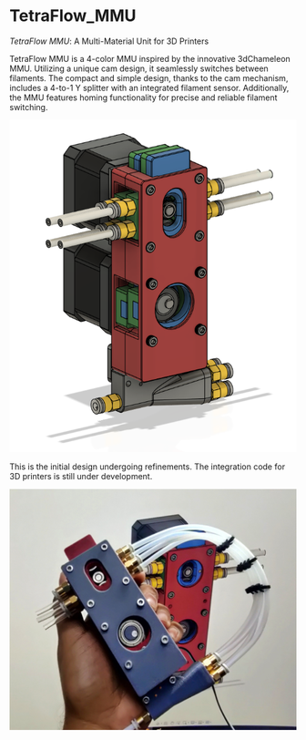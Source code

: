 # TetraFlow_MMU

*TetraFlow MMU*: A Multi-Material Unit for 3D Printers

TetraFlow MMU is a 4-color MMU inspired by the innovative 3dChameleon MMU. Utilizing a unique cam design, it seamlessly switches between filaments. The compact and simple design, thanks to the cam mechanism, includes a 4-to-1 Y splitter with an integrated filament sensor. Additionally, the MMU features homing functionality for precise and reliable filament switching.

![Render](Images/render.png)

This is the initial design undergoing refinements. The integration code for 3D printers is still under development.

![Build Image](Images/buildImage.jpg)
